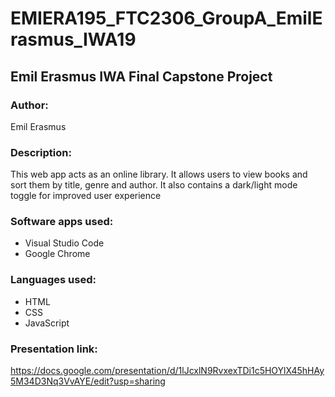 # EMIERA195_FTC2306_GroupA_EmilErasmus_IWA19
## Emil Erasmus IWA Final Capstone Project

### Author:
Emil Erasmus

### Description:
This web app acts as an online library. It allows users to view books and sort them by title, genre and author. It also contains a dark/light mode toggle for improved user experience

### Software apps used: 
- Visual Studio Code 
- Google Chrome

### Languages used:
- HTML
- CSS
- JavaScript

### Presentation link:
https://docs.google.com/presentation/d/1lJcxlN9RvxexTDi1c5HOYlX45hHAy5M34D3Nq3VvAYE/edit?usp=sharing
